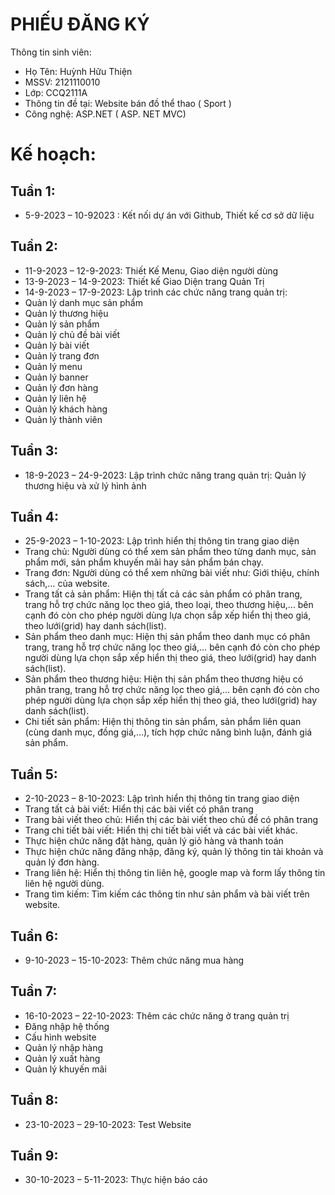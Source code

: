 # PHIẾU ĐĂNG KÝ
Thông tin sinh viên:
-	Họ Tên: Huỳnh Hữu Thiện
- MSSV: 2121110010 
-	Lớp: CCQ2111A
- Thông tin đề tại: Website bán đồ thể thao ( Sport )
- Công nghệ: ASP.NET ( ASP. NET MVC)
# Kế hoạch: 
## Tuần 1: 
-	5-9-2023 – 10-92023 : Kết nối dự án với Github, Thiết kế cơ sở dữ liệu
## Tuần 2:
-	11-9-2023 – 12-9-2023:  Thiết Kế Menu, Giao diện người dùng
-	13-9-2023 – 14-9-2023: Thiết kế Giao Diện trang Quản Trị
-	14-9-2023 – 17-9-2023: Lập trình các chức năng trang quản trị:
-	Quản lý danh mục sản phẩm
-	Quản lý thương hiệu
-	Quản lý sản phẩm
-	Quản lý chủ đề bài viết
-	Quản lý bài viết
-	Quản lý trang đơn
-	Quản lý menu
-	Quản lý banner
-	Quản lý đơn hàng
-	Quản lý liên hệ
-	Quản lý khách hàng
-	Quản lý thành viên
## Tuần 3:
-	18-9-2023 – 24-9-2023: Lập trình chức năng trang quản trị: Quản lý thương hiệu và xử lý hình ảnh 
## Tuần 4:
-	25-9-2023 – 1-10-2023: Lập trình hiển thị thông tin trang giao diện
-	Trang chủ: Người dùng có thể xem sản phẩm theo từng danh mục, sản phẩm mới, sản phẩm khuyến mãi hay sản phẩm bán chạy.
-	Trang đơn: Người dùng có thể xem những bài viết như: Giới thiệu, chính sách,… của website.
-	Trang tất cả sản phẩm: Hiện thị tất cả các sản phẩm có phân trang, trang hỗ trợ chức năng lọc theo giá, theo loại, theo thương hiệu,… bên cạnh đó còn cho phép người dùng lựa chọn sắp xếp hiển thị theo giá, theo lưới(grid) hay danh sách(list).
-	Sản phẩm theo danh mục: Hiện thị sản phẩm theo danh mục có phân trang, trang hỗ trợ chức năng lọc theo giá,… bên cạnh đó còn cho phép người dùng lựa chọn sắp xếp hiển thị theo giá, theo lưới(grid) hay danh sách(list).
-	Sản phẩm theo thương hiệu: Hiện thị sản phẩm theo thương hiệu có phân trang, trang hỗ trợ chức năng lọc theo giá,… bên cạnh đó còn cho phép người dùng lựa chọn sắp xếp hiển thị theo giá, theo lưới(grid) hay danh sách(list).
-	Chi tiết sản phẩm: Hiện thị thông tin sản phẩm, sản phẩm liên quan (cùng danh mục, đồng giá,…), tích hợp chức năng bình luận, đánh giá sản phẩm.

## Tuần 5: 
-	2-10-2023 – 8-10-2023: Lập trình hiển thị thông tin trang giao diện
-	Trang tất cả bài viết: Hiển thị các bài viết có phân trang  
-	Trang bài viết theo chủ: Hiển thị các bài viết theo chủ đề có phân trang  
-	Trang chi tiết bài viết: Hiển thị chi tiết bài viết và các bài viết khác.  
-	Thực hiện chức năng đặt hàng, quản lý giỏ hàng và thanh toán
-	Thực hiện chức năng đăng nhập, đăng ký, quản lý thông tin tài khoản và quản lý đơn hàng.
-	Trang liên hệ: Hiển thị thông tin liên hệ, google map và form lấy thông tin liên hệ người dùng.
-	Trang tìm kiếm: Tìm kiếm các thông tin như sản phẩm và bài viết trên website.
## Tuần 6:
-	9-10-2023 – 15-10-2023: Thêm chức năng mua hàng
## Tuần 7:
-	16-10-2023 – 22-10-2023: Thêm các chức năng ở trang quản trị
-	Đăng nhập hệ thống
-	Cấu hình website
-	Quản lý nhập hàng
-	Quản lý xuất hàng
-	Quản lý khuyến mãi
## Tuần 8: 
-	23-10-2023 – 29-10-2023: Test Website
## Tuần 9:
-	30-10-2023 – 5-11-2023: Thực hiện báo cáo

